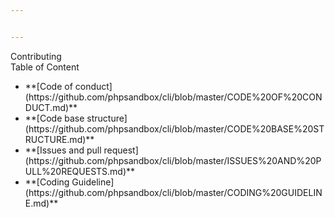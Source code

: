 ```yaml
---


---
```


<p>Contributing<br>
Table of Content</p>
<ul>
<li>**[Code of conduct](https://github.com/phpsandbox/cli/blob/master/CODE%20OF%20CONDUCT.md)**</li>
<li>**[Code base structure](https://github.com/phpsandbox/cli/blob/master/CODE%20BASE%20STRUCTURE.md)**</li>
<li>**[Issues and pull request](https://github.com/phpsandbox/cli/blob/master/ISSUES%20AND%20PULL%20REQUESTS.md)**</li>
<li>**[Coding Guideline](https://github.com/phpsandbox/cli/blob/master/CODING%20GUIDELINE.md)**</li>
</ul>

